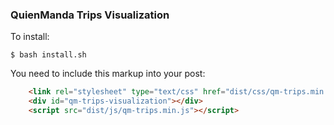 ### QuienManda Trips Visualization

To install:

    $ bash install.sh

You need to include this markup into your post:

```html
    <link rel="stylesheet" type="text/css" href="dist/css/qm-trips.min.css">
    <div id="qm-trips-visualization"></div>
    <script src="dist/js/qm-trips.min.js"></script>
```